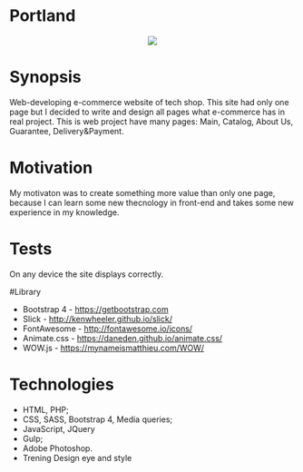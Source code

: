 # Portland
<div style='text-align:center'>
<img src='http://sverring.ru/portland/img/portland-p.png'>
</div>

# Synopsis
Web-developing e-commerce website of tech shop. This site had only one page but I decided to write and design all pages what e-commerce has in real project. This is web project have many pages: Main, Catalog, About Us, Guarantee, Delivery&Payment.

# Motivation
My motivaton was to create something more value than only one page, because I can learn some new thecnology in front-end and takes some new experience in my knowledge.

# Tests
On any device the site displays correctly.

#Library
* Bootstrap 4 - https://getbootstrap.com
* Slick - http://kenwheeler.github.io/slick/
* FontAwesome - http://fontawesome.io/icons/
* Animate.css - https://daneden.github.io/animate.css/
* WOW.js - https://mynameismatthieu.com/WOW/

# Technologies
* HTML, PHP;
* CSS, SASS, Bootstrap 4, Media queries;
* JavaScript, JQuery
* Gulp;
* Adobe Photoshop.
* Trening Design eye and style
